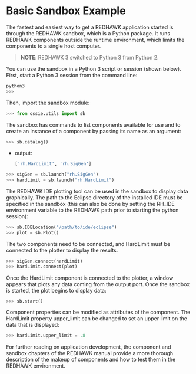 # Basic Sandbox Example

The fastest and easiest way to get a REDHAWK application started is through the REDHAWK sandbox, which is a Python package.  It runs REDHAWK components outside the runtime environment, which limits the components to a single host computer.

> **NOTE**:  REDHAWK 3 switched to Python 3 from Python 2.

You can use the sandbox in a Python 3 script or session (shown below).  First, start a Python 3 session from the command line:
```bash
python3
>>>
```

Then, import the sandbox module:
```python
>>> from ossie.utils import sb
```

The sandbox has commands to list components available for use and to create an instance of a component by passing its name as an argument:
```python
>>> sb.catalog()
```

- output:

    ```python
    ['rh.HardLimit', 'rh.SigGen']
    ```

```python
>>> sigGen = sb.launch("rh.SigGen")
>>> hardLimit = sb.launch("rh.HardLimit")
```

The REDHAWK IDE plotting tool can be used in the sandbox to display data graphically. The path to the Eclipse directory of the installed IDE must be specified in the sandbox (this can also be done by setting the RH_IDE environment variable to the REDHAWK path prior to starting the python session):

```python
>>> sb.IDELocation("/path/to/ide/eclipse")
>>> plot = sb.Plot()
```

The two components need to be connected, and HardLimit must be connected to the plotter to display the results.

```python
>>> sigGen.connect(hardLimit)
>>> hardLimit.connect(plot)
```

Once the HardLimit component is connected to the plotter, a window appears that plots any data coming from the output port. Once the sandbox is started, the plot begins to display data:

```python
>>> sb.start()
```

Component properties can be modified as attributes of the component. The HardLimit property upper_limit can be changed to set an upper limit on the data that is displayed:

```python
>>> hardLimit.upper_limit = .8
```

For further reading on application development, the component and sandbox chapters of the REDHAWK manual provide a more thorough description of the makeup of components and how to test them in the REDHAWK environment.
